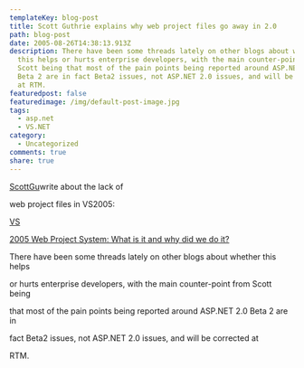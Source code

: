 ```yaml
---
templateKey: blog-post
title: Scott Guthrie explains why web project files go away in 2.0
path: blog-post
date: 2005-08-26T14:38:13.913Z
description: There have been some threads lately on other blogs about whether
  this helps or hurts enterprise developers, with the main counter-point from
  Scott being that most of the pain points being reported around ASP.NET 2.0
  Beta 2 are in fact Beta2 issues, not ASP.NET 2.0 issues, and will be corrected
  at RTM.
featuredpost: false
featuredimage: /img/default-post-image.jpg
tags:
  - asp.net
  - VS.NET
category:
  - Uncategorized
comments: true
share: true
---
```

<!--StartFragment-->

[ScottGu](http://weblogs.asp.net/scottgu)write about the lack of

web project files in VS2005:

[VS](http://weblogs.asp.net/scottgu/archive/2005/08/21/423201.aspx)

[2005 Web Project System: What is it and why did we do it?](http://weblogs.asp.net/scottgu/archive/2005/08/21/423201.aspx)

There have been some threads lately on other blogs about whether this helps

or hurts enterprise developers, with the main counter-point from Scott being

that most of the pain points being reported around ASP.NET 2.0 Beta 2 are in

fact Beta2 issues, not ASP.NET 2.0 issues, and will be corrected at

RTM.

<!--EndFragment-->